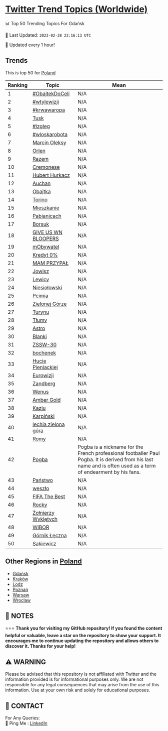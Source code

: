 [Twitter Trend Topics (Worldwide)](https://github.com/ErcinDedeoglu/Twitter-Trend-Topics)
==========


📊 Top 50 Trending Topics For Gdańsk

📆 Last Updated: `2023-02-28 23:16:13 UTC`

🔧 Updated every 1 hour!


## Trends

This is top 50 for [Poland](</Poland>)

| Ranking | Topic | Mean |
| ------- | ------------ | ------------ |
| 1 | [#ObajtekDoCeli](http://twitter.com/search?q=%23ObajtekDoCeli) | N/A |
| 2 | [#wtylewizji](http://twitter.com/search?q=%23wtylewizji) | N/A |
| 3 | [#krwawaropa](http://twitter.com/search?q=%23krwawaropa) | N/A |
| 4 | [Tusk](http://twitter.com/search?q=Tusk) | N/A |
| 5 | [#lzgleg](http://twitter.com/search?q=%23lzgleg) | N/A |
| 6 | [#wloskarobota](http://twitter.com/search?q=%23wloskarobota) | N/A |
| 7 | [Marcin Oleksy](http://twitter.com/search?q=Marcin+Oleksy) | N/A |
| 8 | [Orlen](http://twitter.com/search?q=Orlen) | N/A |
| 9 | [Razem](http://twitter.com/search?q=Razem) | N/A |
| 10 | [Cremonese](http://twitter.com/search?q=Cremonese) | N/A |
| 11 | [Hubert Hurkacz](http://twitter.com/search?q=Hubert+Hurkacz) | N/A |
| 12 | [Auchan](http://twitter.com/search?q=Auchan) | N/A |
| 13 | [Obajtka](http://twitter.com/search?q=Obajtka) | N/A |
| 14 | [Torino](http://twitter.com/search?q=Torino) | N/A |
| 15 | [Mieszkanie](http://twitter.com/search?q=Mieszkanie) | N/A |
| 16 | [Pabianicach](http://twitter.com/search?q=Pabianicach) | N/A |
| 17 | [Borsuk](http://twitter.com/search?q=Borsuk) | N/A |
| 18 | [GIVE US WN BLOOPERS](http://twitter.com/search?q=GIVE+US+WN+BLOOPERS) | N/A |
| 19 | [mObywatel](http://twitter.com/search?q=mObywatel) | N/A |
| 20 | [Kredyt 0%](http://twitter.com/search?q=Kredyt+0%25) | N/A |
| 21 | [MAM PRZYPAŁ](http://twitter.com/search?q=MAM+PRZYPA%c5%81) | N/A |
| 22 | [Jowisz](http://twitter.com/search?q=Jowisz) | N/A |
| 23 | [Lewicy](http://twitter.com/search?q=Lewicy) | N/A |
| 24 | [Niesiołowski](http://twitter.com/search?q=Niesio%c5%82owski) | N/A |
| 25 | [Pcimia](http://twitter.com/search?q=Pcimia) | N/A |
| 26 | [Zielonej Górze](http://twitter.com/search?q=Zielonej+G%c3%b3rze) | N/A |
| 27 | [Turynu](http://twitter.com/search?q=Turynu) | N/A |
| 28 | [Tłumy](http://twitter.com/search?q=T%c5%82umy) | N/A |
| 29 | [Astro](http://twitter.com/search?q=Astro) | N/A |
| 30 | [Blanki](http://twitter.com/search?q=Blanki) | N/A |
| 31 | [ZSSW-30](http://twitter.com/search?q=ZSSW-30) | N/A |
| 32 | [bochenek](http://twitter.com/search?q=bochenek) | N/A |
| 33 | [Hucie Pieniackiej](http://twitter.com/search?q=Hucie+Pieniackiej) | N/A |
| 34 | [Eurowizji](http://twitter.com/search?q=Eurowizji) | N/A |
| 35 | [Zandberg](http://twitter.com/search?q=Zandberg) | N/A |
| 36 | [Wenus](http://twitter.com/search?q=Wenus) | N/A |
| 37 | [Amber Gold](http://twitter.com/search?q=Amber+Gold) | N/A |
| 38 | [Kaziu](http://twitter.com/search?q=Kaziu) | N/A |
| 39 | [Karpiński](http://twitter.com/search?q=Karpi%c5%84ski) | N/A |
| 40 | [lechia zielona góra](http://twitter.com/search?q=lechia+zielona+g%c3%b3ra) | N/A |
| 41 | [Romy](http://twitter.com/search?q=Romy) | N/A |
| 42 | [Pogba](http://twitter.com/search?q=Pogba) | Pogba is a nickname for the French professional footballer Paul Pogba. It is derived from his last name and is often used as a term of endearment by his fans. |
| 43 | [Państwo](http://twitter.com/search?q=Pa%c5%84stwo) | N/A |
| 44 | [weszło](http://twitter.com/search?q=wesz%c5%82o) | N/A |
| 45 | [FIFA The Best](http://twitter.com/search?q=FIFA+The+Best) | N/A |
| 46 | [Rocky](http://twitter.com/search?q=Rocky) | N/A |
| 47 | [Żołnierzy Wyklętych](http://twitter.com/search?q=%c5%bbo%c5%82nierzy+Wykl%c4%99tych) | N/A |
| 48 | [WIBOR](http://twitter.com/search?q=WIBOR) | N/A |
| 49 | [Górnik Łęczna](http://twitter.com/search?q=G%c3%b3rnik+%c5%81%c4%99czna) | N/A |
| 50 | [Sakiewicz](http://twitter.com/search?q=Sakiewicz) | N/A |



## Other Regions in [Poland](</Poland>)

* [Gdańsk](</Poland/Gdańsk.md>)
* [Kraków](</Poland/Kraków.md>)
* [Lodz](</Poland/Lodz.md>)
* [Poznań](</Poland/Poznań.md>)
* [Warsaw](</Poland/Warsaw.md>)
* [Wroclaw](</Poland/Wroclaw.md>)



## 📝 NOTES

⭐⭐⭐ **Thank you for visiting my GitHub repository! If you found the content helpful or valuable, leave a star on the repository to show your support. It encourages me to continue updating the repository and allows others to discover it. Thanks for your help!**


## ⚠️ WARNING

Please be advised that this repository is not affiliated with Twitter and the information provided is for informational purposes only. We are not responsible for any legal consequences that may arise from the use of this information. Use at your own risk and solely for educational purposes.


## 📨 CONTACT

 For Any Queries:  
            🏓 Ping Me : [LinkedIn](https://www.linkedin.com/in/ercindedeoglu/)
